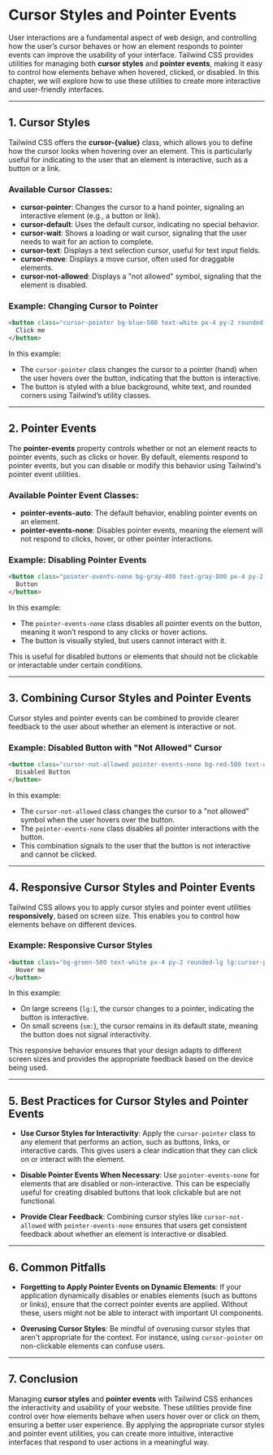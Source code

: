 # Cursor Styles and Pointer Events

User interactions are a fundamental aspect of web design, and controlling how the user’s cursor behaves or how an element responds to pointer events can improve the usability of your interface. Tailwind CSS provides utilities for managing both **cursor styles** and **pointer events**, making it easy to control how elements behave when hovered, clicked, or disabled. In this chapter, we will explore how to use these utilities to create more interactive and user-friendly interfaces.

---

## 1. Cursor Styles

Tailwind CSS offers the **cursor-{value}** class, which allows you to define how the cursor looks when hovering over an element. This is particularly useful for indicating to the user that an element is interactive, such as a button or a link.

### Available Cursor Classes:
- **cursor-pointer**: Changes the cursor to a hand pointer, signaling an interactive element (e.g., a button or link).
- **cursor-default**: Uses the default cursor, indicating no special behavior.
- **cursor-wait**: Shows a loading or wait cursor, signaling that the user needs to wait for an action to complete.
- **cursor-text**: Displays a text selection cursor, useful for text input fields.
- **cursor-move**: Displays a move cursor, often used for draggable elements.
- **cursor-not-allowed**: Displays a "not allowed" symbol, signaling that the element is disabled.

### Example: Changing Cursor to Pointer

```html
<button class="cursor-pointer bg-blue-500 text-white px-4 py-2 rounded-lg">
  Click me
</button>
```

In this example:
- The `cursor-pointer` class changes the cursor to a pointer (hand) when the user hovers over the button, indicating that the button is interactive.
- The button is styled with a blue background, white text, and rounded corners using Tailwind’s utility classes.

---

## 2. Pointer Events

The **pointer-events** property controls whether or not an element reacts to pointer events, such as clicks or hover. By default, elements respond to pointer events, but you can disable or modify this behavior using Tailwind's pointer event utilities.

### Available Pointer Event Classes:
- **pointer-events-auto**: The default behavior, enabling pointer events on an element.
- **pointer-events-none**: Disables pointer events, meaning the element will not respond to clicks, hover, or other pointer interactions.

### Example: Disabling Pointer Events

```html
<button class="pointer-events-none bg-gray-400 text-gray-800 px-4 py-2 rounded">
  Button
</button>
```

In this example:
- The `pointer-events-none` class disables all pointer events on the button, meaning it won’t respond to any clicks or hover actions.
- The button is visually styled, but users cannot interact with it.

This is useful for disabled buttons or elements that should not be clickable or interactable under certain conditions.

---

## 3. Combining Cursor Styles and Pointer Events

Cursor styles and pointer events can be combined to provide clearer feedback to the user about whether an element is interactive or not.

### Example: Disabled Button with "Not Allowed" Cursor

```html
<button class="cursor-not-allowed pointer-events-none bg-red-500 text-white px-4 py-2 rounded-lg">
  Disabled Button
</button>
```

In this example:
- The `cursor-not-allowed` class changes the cursor to a "not allowed" symbol when the user hovers over the button.
- The `pointer-events-none` class disables all pointer interactions with the button.
- This combination signals to the user that the button is not interactive and cannot be clicked.

---

## 4. Responsive Cursor Styles and Pointer Events

Tailwind CSS allows you to apply cursor styles and pointer event utilities **responsively**, based on screen size. This enables you to control how elements behave on different devices.

### Example: Responsive Cursor Styles

```html
<button class="bg-green-500 text-white px-4 py-2 rounded-lg lg:cursor-pointer sm:cursor-default">
  Hover me
</button>
```

In this example:
- On large screens (`lg:`), the cursor changes to a pointer, indicating the button is interactive.
- On small screens (`sm:`), the cursor remains in its default state, meaning the button does not signal interactivity.

This responsive behavior ensures that your design adapts to different screen sizes and provides the appropriate feedback based on the device being used.

---

## 5. Best Practices for Cursor Styles and Pointer Events

- **Use Cursor Styles for Interactivity**: Apply the `cursor-pointer` class to any element that performs an action, such as buttons, links, or interactive cards. This gives users a clear indication that they can click on or interact with the element.
  
- **Disable Pointer Events When Necessary**: Use `pointer-events-none` for elements that are disabled or non-interactive. This can be especially useful for creating disabled buttons that look clickable but are not functional.

- **Provide Clear Feedback**: Combining cursor styles like `cursor-not-allowed` with `pointer-events-none` ensures that users get consistent feedback about whether an element is interactive or disabled.

---

## 6. Common Pitfalls

- **Forgetting to Apply Pointer Events on Dynamic Elements**: If your application dynamically disables or enables elements (such as buttons or links), ensure that the correct pointer events are applied. Without these, users might not be able to interact with important UI components.
  
- **Overusing Cursor Styles**: Be mindful of overusing cursor styles that aren't appropriate for the context. For instance, using `cursor-pointer` on non-clickable elements can confuse users.

---

## 7. Conclusion

Managing **cursor styles** and **pointer events** with Tailwind CSS enhances the interactivity and usability of your website. These utilities provide fine control over how elements behave when users hover over or click on them, ensuring a better user experience. By applying the appropriate cursor styles and pointer event utilities, you can create more intuitive, interactive interfaces that respond to user actions in a meaningful way.

